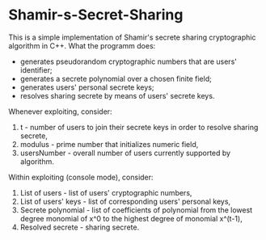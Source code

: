 # Shamir-s-Secret-Sharing
This is a simple implementation of Shamir's secrete sharing cryptographic algorithm in C++.
What the programm does:
- generates pseudorandom cryptographic numbers that are users' identifier;
- generates a secrete polynomial over a chosen finite field;
- generates users' personal secrete keys;
- resolves sharing secrete by means of users' secrete keys.

Whenever exploiting, consider:
1) t - number of users to join their secrete keys in order to resolve sharing secrete,
2) modulus - prime number that initializes numeric field,
3) usersNumber - overall number of users currently supported by algorithm.

Within exploiting (console mode), consider:
1) List of users - list of users' cryptographic numbers,
2) List of users' keys - list of corresponding users' personal keys,
3) Secrete polynomial - list of coefficients of polynomial from the lowest degree monomial of x^0 to the highest degree of monomial x^(t-1),
4) Resolved secrete - sharing secrete.

